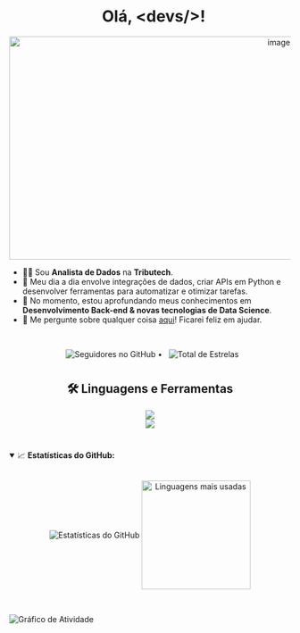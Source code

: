 <h1 align="center">
  Olá, &lt;devs/&gt;!
</h1>

<p align="center">
  <img width="950" height="400" alt="image" src="https://i.pinimg.com/originals/c8/dc/cc/c8dcccc91727a9e134ebbe448498ce1c.gif" />
</p>

- 👨‍💻 Sou **Analista de Dados** na **Tributech**.
- 🔭 Meu dia a dia envolve integrações de dados, criar APIs em Python e desenvolver ferramentas para automatizar e otimizar tarefas.
- 🌱 No momento, estou aprofundando meus conhecimentos em **Desenvolvimento Back-end & novas tecnologias de Data Science**.
- 💬 Me pergunte sobre qualquer coisa [aqui](https://github.com/lvcas-dotcom/lvcas-dotcom/issues)! Ficarei feliz em ajudar.

<br/>

<p align="center">
  <img alt="Seguidores no GitHub" src="https://img.shields.io/github/followers/lvcas-dotcom?label=Seguidores&style=social"/> •
  <img src="https://img.shields.io/github/stars/lvcas-dotcom?label=Stars" alt="Total de Estrelas"/>
</p>

#

<h2 align="center">🛠️ Linguagens e Ferramentas</h2>
<p align="center">
  <img src="https://skillicons.dev/icons?i=ts,python,nodejs,express,nextjs,react" />
  <br>
  <img src="https://skillicons.dev/icons?i=mysql,postgres,docker,postman,kali" />
</p>

#

<details open="">
<summary>
  <g-emoji class="g-emoji" alias="chart_with_upwards_trend" fallback-src="https://github.githubassets.com/images/icons/emoji/unicode/1f4c8.png">📈</g-emoji>
  <strong>Estatísticas do GitHub:</strong>
</summary>
<br/>
<p align="center">
    <img align="center" src="https://github-readme-stats.vercel.app/api?username=lvcas-dotcom&show_icons=true&hide_border=true&locale=pt-br&title_color=e50914&icon_color=e50914&text_color=c9d1d9&bg_color=0d1117" alt="Estatísticas do GitHub"/>
    <img align="center" height="195px" src="https://github-readme-stats.vercel.app/api/top-langs/?username=lvcas-dotcom&text_color=c9d1d9&bg_color=0d1117&title_color=e50914&langs_count=8&layout=compact&hide_border=true" alt="Linguagens mais usadas" />
</p>
</details>
<br/>

![Gráfico de Atividade](https://github-readme-activity-graph.vercel.app/graph?username=lvcas-dotcom&bg_color=0d1117&color=e50914&line=e50914&point=ff0000&area=true&hide_border=true)
